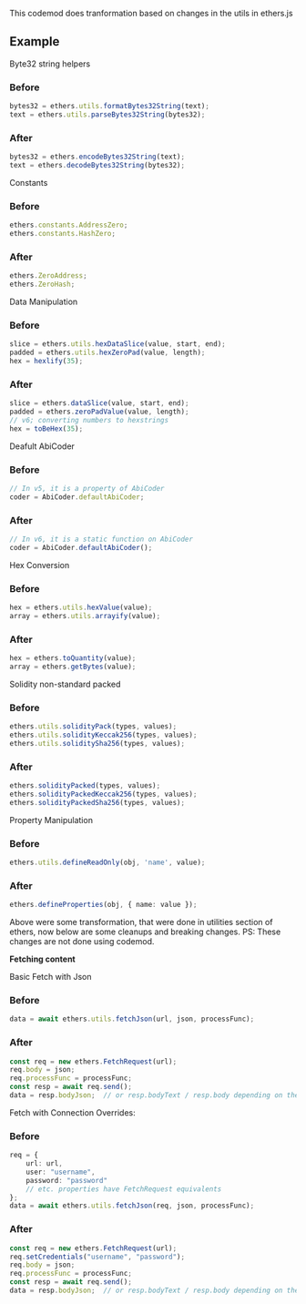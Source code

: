 This codemod does tranformation based on changes in the utils in ethers.js

## Example

Byte32 string helpers

### Before

```ts
bytes32 = ethers.utils.formatBytes32String(text);
text = ethers.utils.parseBytes32String(bytes32);
```

### After

```ts
bytes32 = ethers.encodeBytes32String(text);
text = ethers.decodeBytes32String(bytes32);
```
Constants

### Before

```ts
ethers.constants.AddressZero;
ethers.constants.HashZero;
```

### After

```ts
ethers.ZeroAddress;
ethers.ZeroHash;
```
Data Manipulation

### Before

```ts
slice = ethers.utils.hexDataSlice(value, start, end);
padded = ethers.utils.hexZeroPad(value, length);
hex = hexlify(35);
```

### After

```ts
slice = ethers.dataSlice(value, start, end);
padded = ethers.zeroPadValue(value, length);
// v6; converting numbers to hexstrings
hex = toBeHex(35);
```
Deafult AbiCoder

### Before

```ts
// In v5, it is a property of AbiCoder
coder = AbiCoder.defaultAbiCoder;
```

### After

```ts
// In v6, it is a static function on AbiCoder
coder = AbiCoder.defaultAbiCoder();
```
Hex Conversion

### Before

```ts
hex = ethers.utils.hexValue(value);
array = ethers.utils.arrayify(value);
```

### After

```ts
hex = ethers.toQuantity(value);
array = ethers.getBytes(value);
```
Solidity non-standard packed

### Before

```ts
ethers.utils.solidityPack(types, values);
ethers.utils.solidityKeccak256(types, values);
ethers.utils.soliditySha256(types, values);
```

### After

```ts
ethers.solidityPacked(types, values);
ethers.solidityPackedKeccak256(types, values);
ethers.solidityPackedSha256(types, values);
```
Property Manipulation
### Before

```ts
ethers.utils.defineReadOnly(obj, 'name', value);
```

### After

```ts
ethers.defineProperties(obj, { name: value });
```

Above were some transformation, that were done in utilities section of ethers, now below are some cleanups and breaking changes.
PS: These changes are not done using codemod.

**Fetching content**

Basic Fetch with Json

### Before

```ts
data = await ethers.utils.fetchJson(url, json, processFunc);
```

### After

```ts
const req = new ethers.FetchRequest(url);
req.body = json;
req.processFunc = processFunc;
const resp = await req.send();
data = resp.bodyJson;  // or resp.bodyText / resp.body depending on the desired format
```

Fetch with Connection Overrides:

### Before

```ts
req = {
    url: url,
    user: "username",
    password: "password"
    // etc. properties have FetchRequest equivalents
};
data = await ethers.utils.fetchJson(req, json, processFunc);
```

### After

```ts
const req = new ethers.FetchRequest(url);
req.setCredentials("username", "password");
req.body = json;
req.processFunc = processFunc;
const resp = await req.send();
data = resp.bodyJson;  // or resp.bodyText / resp.body depending on the desired format
```
